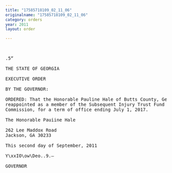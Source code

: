 ```yaml
---
title: "17585718109_02_11_06"
originalname: "17585718109_02_11_06"
category: orders
year: 2011
layout: order

---
```

<pre>
 

.5“

THE STATE OF GEORGIA

EXECUTIVE ORDER

BY THE GOVERNOR:

ORDERED: That the Honorable Pauline Hale of Butts County, Georgia, is
reappointed as a member of the Subsequent Injury Trust Fund
Commission, for a term of office ending July 1, 2017.

The Honorable Pauiine Hale

262 Lee Maddox Road
Jackson, GA 30233

This second day of September, 2011

Y\xxIO\ow\Deo..9.—

GOVERNOR

</pre>
